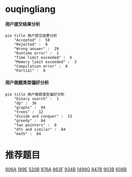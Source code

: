 # ouqingliang

<!-- tabs:start -->



#### **用户提交结果分析**

```mermaid
pie title 用户提交结果分析
    "Accepted" :  58
    "Rejected" :  0
    "Wrong answer" :  29
    "Runtime error" :  1
    "Time limit exceeded" :  6
    "Memory limit exceeded" :  3
    "Compilation error" :  0
    "Partial" :  0
```

#### **用户做题类型偏好分析**

```mermaid
pie title 用户做题类型偏好分析
    "binary search" :  1
    "dp" :  36
    "graphs" :  94
    "trees" :  12
    "divide and conquer" :  13
    "greedy" :  84
    "two pointers" :  0
    "dfs and similar" :  84
    "math" :  84
```



<!-- tabs:end -->
# 推荐题目
[906A](https://codeforces.com/contest/906/problem/A)
[189E](https://codeforces.com/contest/189/problem/E)
[520B](https://codeforces.com/contest/520/problem/B)
[976A](https://codeforces.com/contest/976/problem/A)
[863F](https://codeforces.com/contest/863/problem/F)
[934B](https://codeforces.com/contest/934/problem/B)
[1499G](https://codeforces.com/contest/1499/problem/G)
[847B](https://codeforces.com/contest/847/problem/B)
[903B](https://codeforces.com/contest/903/problem/B)
[608B](https://codeforces.com/contest/608/problem/B)
